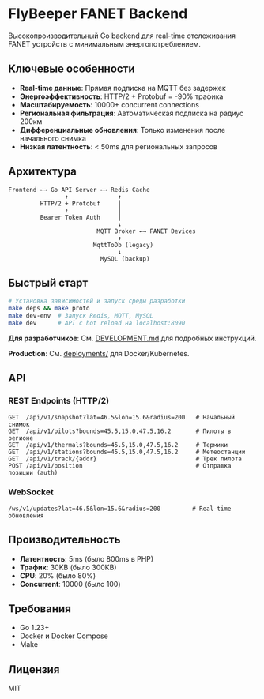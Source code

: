 # FlyBeeper FANET Backend

Высокопроизводительный Go backend для real-time отслеживания FANET устройств с минимальным энергопотреблением.

## Ключевые особенности

- **Real-time данные**: Прямая подписка на MQTT без задержек
- **Энергоэффективность**: HTTP/2 + Protobuf = -90% трафика
- **Масштабируемость**: 10000+ concurrent connections
- **Региональная фильтрация**: Автоматическая подписка на радиус 200км
- **Дифференциальные обновления**: Только изменения после начального снимка
- **Низкая латентность**: < 50ms для региональных запросов

## Архитектура

```
Frontend ←→ Go API Server ←→ Redis Cache
                ↑              ↑
         HTTP/2 + Protobuf     │
                ↑              │
         Bearer Token Auth     │
                               ↓
                         MQTT Broker ←→ FANET Devices
                               ↑
                        MqttToDb (legacy)
                               ↓
                          MySQL (backup)
```

## Быстрый старт

```bash
# Установка зависимостей и запуск среды разработки
make deps && make proto
make dev-env  # Запуск Redis, MQTT, MySQL
make dev      # API с hot reload на localhost:8090
```

**Для разработчиков**: См. [DEVELOPMENT.md](DEVELOPMENT.md) для подробных инструкций.

**Production**: См. [deployments/](deployments/) для Docker/Kubernetes.

## API

### REST Endpoints (HTTP/2)

```
GET  /api/v1/snapshot?lat=46.5&lon=15.6&radius=200   # Начальный снимок
GET  /api/v1/pilots?bounds=45.5,15.0,47.5,16.2       # Пилоты в регионе
GET  /api/v1/thermals?bounds=45.5,15.0,47.5,16.2     # Термики
GET  /api/v1/stations?bounds=45.5,15.0,47.5,16.2     # Метеостанции
GET  /api/v1/track/{addr}                            # Трек пилота
POST /api/v1/position                                # Отправка позиции (auth)
```

### WebSocket

```
/ws/v1/updates?lat=46.5&lon=15.6&radius=200         # Real-time обновления
```

## Производительность

- **Латентность**: 5ms (было 800ms в PHP)
- **Трафик**: 30KB (было 300KB)
- **CPU**: 20% (было 80%)
- **Concurrent**: 10000 (было 100)

## Требования

- Go 1.23+
- Docker и Docker Compose
- Make

## Лицензия

MIT